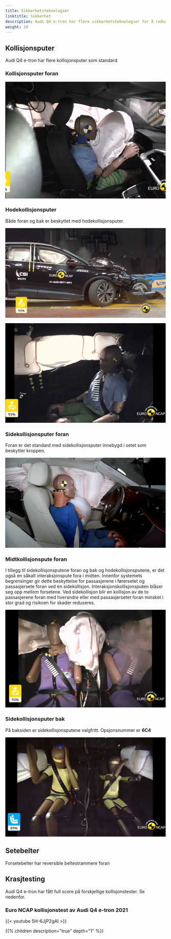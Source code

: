 ```yaml
---
title: Sikkerhetsteknologier
linktitle: Sikkerhet
description: Audi Q4 e-tron har flere sikkerhetsteknologier for å redusere skader ved kollisjoner
weight: 10
---
```


## Kollisjonsputer

Audi Q4 e-tron har flere kollisjonsputer som standard.

### Kollisjonsputer foran

![Frontkollisjonsputer](frontairbags.jpg "Frontkollisjonsputer - standard")

### Hodekollisjonsputer

Både foran og bak er beskyttet med hodekollisjonsputer.

![Front](sideairbags.jpg "Hodekollisjonsputer foran og bak")

![Rear](airbagssiderear2.jpg "Head airbags rear")

### Sidekollisjonsputer foran

Foran er det standard med sidekollisjonsputer innebygd i setet som beskytter kroppen.

![Sidekollisjonsputer](airbagssidefronts.jpg "Sidekollisjonsputer foran er standard")

### Midtkollisjonspute foran

I tillegg til sidekollisjonsputene foran og bak og hodekollisjonsputene, er det også en såkalt interaksjonspute fora i midten. Innenfor
systemets begrensinger gir dette beskyttelse for passasjerene i førersetet og passasjersete foran ved en sidekollisjon. Interaksjonskollisjonsputen blåser seg opp mellom forsetene. Ved sidekollisjon blir en kollisjon av de to passasjerene foran
med hverandre eller med passasjersetet foran minsket i stor grad og risikoen for skader reduseres.

![Center Airbags](consolairbag.jpg)

### Sidekollisjonsputer bak

På baksiden er sidekollisjonsputene valgfritt. Opsjonsnummer er **6C4** 

![Sidekollisjonsputer bak](airbagssiderear.jpg "Airbagsiden av kollisjonsputen er optional. Bare hodekollisjonsputer er standard på Q4 e-tron")

## Setebelter

Forsetebelter har reversible beltestrammere foran

## Krasjtesting

Audi Q4 e-tron har fått full score på forskjellige kollisjonstester. Se nedenfor.

### Euro NCAP kollisjonstest av Audi Q4 e-tron 2021

{{< youtube 5H-6JjP2gAI >}}

{{% children description="true" depth="1" %}}

